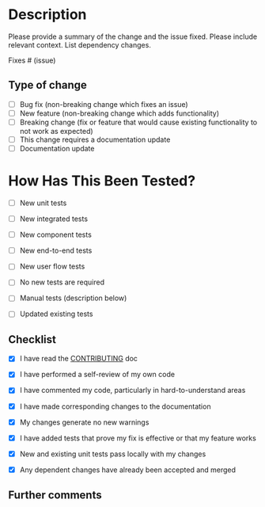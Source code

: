 <!-- Provide a general summary of your changes in the Title above -->

# Description

Please provide a summary of the change and the issue fixed. Please include relevant context. List dependency changes.

Fixes # (issue)

## Type of change

<!-- Please delete options that are not relevant. -->

- [ ] Bug fix (non-breaking change which fixes an issue)
- [ ] New feature (non-breaking change which adds functionality)
- [ ] Breaking change (fix or feature that would cause existing functionality to not work as expected)
- [ ] This change requires a documentation update
- [ ] Documentation update

# How Has This Been Tested?

<!-- Please describe the tests you ran to verify your changes. Provide instructions so we can reproduce. Please also list any relevant details for your test configuration -->

<!-- Please delete options that are not relevant. -->

- [ ] New unit tests
- [ ] New integrated tests
- [ ] New component tests
- [ ] New end-to-end tests
- [ ] New user flow tests
- [ ] No new tests are required
- [ ] Manual tests (description below)
- [ ] Updated existing tests


## Checklist

<!-- Go over all the following points, and put an `x` in all the boxes that apply. -->
<!-- If you're unsure about any of these, don't hesitate to ask. We're here to help! -->

- [x] I have read the [CONTRIBUTING](CONTRIBUTING.md) doc
- [x] I have performed a self-review of my own code
- [x] I have commented my code, particularly in hard-to-understand areas
- [x] I have made corresponding changes to the documentation
- [x] My changes generate no new warnings
- [x] I have added tests that prove my fix is effective or that my feature works
- [x] New and existing unit tests pass locally with my changes
- [x] Any dependent changes have already been accepted and merged


## Further comments

<!-- If this is a relatively large or complex change, kick off the discussion by explaining why you chose the solution you did and what alternatives you considered, etc... -->